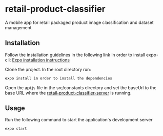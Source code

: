 # retail-product-classifier

A mobile app for retail packaged product image classification and dataset management

## Installation

Follow the installation guidelines in the following link in order to install expo-cli:
[Expo installation instructions](https://docs.expo.io/get-started/installation/)

Clone the project.
In the root directory run:

```bash
expo install in order to install the dependencies
```

Open the api.js file in the src/constants directory and set the baseUrl to the base URL where the [retail-product-classifier-server](https://github.com/MariosVisos/retail-product-classifier-server) is running.

## Usage

Run the following command to start the application's development server

```bash
expo start
```
